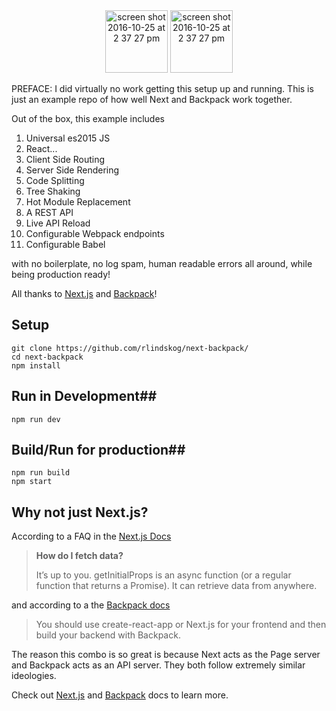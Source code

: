 <div align="center">
<img height="100" alt="screen shot 2016-10-25 at 2 37 27 pm" src="https://cloud.githubusercontent.com/assets/13041/19686250/971bf7f8-9ac0-11e6-975c-188defd82df1.png">
<img height="100" alt="screen shot 2016-10-25 at 2 37 27 pm" src="https://cloud.githubusercontent.com/assets/4060187/21872211/318795e8-d835-11e6-8376-bea370605361.png">
</div>

PREFACE: I did virtually no work getting this setup up and running.  This is just an example repo of how well Next and Backpack work together.

Out of the box, this example includes 

 1. Universal es2015 JS
 2. React...
 3. Client Side Routing
 4. Server Side Rendering
 5. Code Splitting
 6. Tree Shaking
 6. Hot Module Replacement
 7. A REST API
 8. Live API Reload
 9. Configurable Webpack endpoints
 10. Configurable Babel

with no boilerplate, no log spam, human readable errors all around, while being production ready!

All thanks to [Next.js](https://github.com/zeit/next.js) and [Backpack](https://github.com/palmerhq/backpack)!

## Setup ##
    git clone https://github.com/rlindskog/next-backpack/
    cd next-backpack
    npm install

## Run in Development##
    npm run dev

## Build/Run for production##
    npm run build
    npm start

## Why not just Next.js? ##
According to a FAQ in the [Next.js Docs](https://github.com/zeit/next.js)

> **How do I fetch data?**
> 
> It’s up to you. getInitialProps is an async function (or a regular function that returns a Promise). It can retrieve data from anywhere.

and according to a the [Backpack docs](https://github.com/palmerhq/backpack)
> You should use create-react-app or Next.js for your frontend and then
> build your backend with Backpack.

The reason this combo is so great is because Next acts as the Page server and Backpack acts as an API server.  They both follow extremely similar ideologies.

Check out [Next.js](https://github.com/zeit/next.js) and [Backpack](https://github.com/palmerhq/backpack) docs to learn more.
